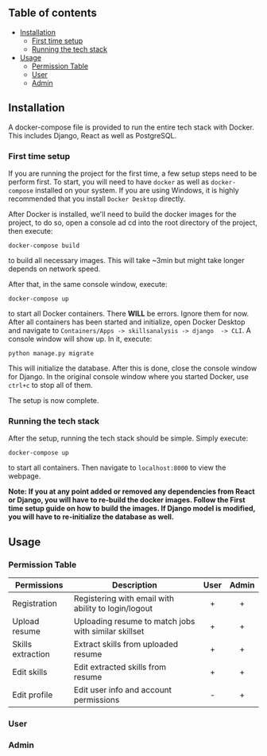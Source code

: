 ## Table of contents

* [Installation](#installation)
  * [First time setup](#first-time-setup)
  * [Running the tech stack](#running-the-tech-stack)
* [Usage](#usage)
  * [Permission Table](#permission-table)
  * [User](#user)
  * [Admin](#admin)

## Installation

A docker-compose file is provided to run the entire tech stack with Docker. This includes Django, React as well as PostgreSQL.

### First time setup

If you are running the project for the first time, a few setup steps need to be perform first. To start, you will need to have `docker` as well as `docker-compose` installed on your system. If you are using Windows, it is highly recommended that you install `Docker Desktop` directly.

After Docker is installed, we'll need to build the docker images for the project, to do so, open a console ad cd into the root directory of the project, then execute:

```console
docker-compose build
```

to build all necessary images. This will take ~3min but might take longer depends on network speed.

After that, in the same console window, execute:

```console
docker-compose up
```

to start all Docker containers. There **WILL** be errors. Ignore them for now. After all containers has been started and initialize, open Docker Desktop and navigate to `Containers/Apps -> skillsanalysis -> django  -> CLI`. A console window will show up. In it, execute:

```console
python manage.py migrate
```

This will initialize the database. After this is done, close the console window for Django. In the original console window where you started Docker, use `ctrl+c` to stop all of them.

The setup is now complete.

### Running the tech stack

After the setup, running the tech stack should be simple. Simply execute:

```console
docker-compose up
```

to start all containers. Then navigate to `localhost:8000` to view the webpage.

**Note: If you at any point added or removed any dependencies from React or Django, you will have to re-build the docker images. Follow the First time setup guide on how to build the images. If Django model is modified, you will have to re-initialize the database as well.**

## Usage



### Permission Table

| Permissions       | Description                                         |User|Admin|
| ----------------- | ---------------------------------------------------- |:-:|:-:|
| Registration      | Registering with email with ability to login/logout  | + | + |
| Upload resume     | Uploading resume to match jobs with similar skillset | + | + |
| Skills extraction | Extract skills from uploaded resume                  | + | + |
| Edit skills       | Edit extracted skills from resume                    | + | + |
| Edit profile      | Edit user info and account permissions               | - | + |

### User

### Admin
